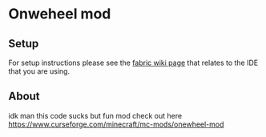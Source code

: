# Onweheel mod

## Setup

For setup instructions please see the [fabric wiki page](https://fabricmc.net/wiki/tutorial:setup) that relates to the IDE that you are using.

## About
idk man this code sucks but fun mod check out here https://www.curseforge.com/minecraft/mc-mods/onewheel-mod
